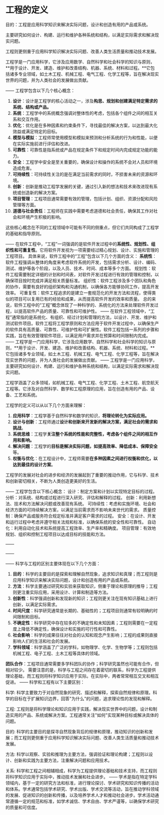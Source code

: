 # 工程的定义

目的：工程是应用科学知识来解决实际问题，设计和创造有用的产品或系统。

主要研究如何设计、构建、运行和维护各种系统和结构，以满足实际需求和解决现实问题。

工程则更侧重于应用科学知识解决实际问题、改善人类生活质量和推动技术发展。

工程学是一门应用科学，它涉及应用数学、自然科学和社会科学的知识与原则，**用于设计、开发、建造、维护和改善结构、机器、系统、材料和过程。**它包括诸多专业领域，如土木工程、机械工程、电气工程、化学工程等，旨在解决现实世界的问题，并为人类社会的发展做出贡献。

——
工程学包含以下几个核心概念：

1. **设计**：设计是工程学的核心活动之一，涉及**构思、规划和创建满足特定需求的系统、结构或产品。**
2. **系统**：工程学中的系统概念强调对整体性的考虑，包括各个组件之间的相互关系和交互作用。
3. **优化**：优化是在多种因素和约束条件下，寻找最佳的解决方案，以达到最大化效益或满足特定的目标。
4. **模型与模拟**：工程师常使用模型和模拟来预测和分析系统的行为和性能，以便在实际实施前进行评估和改进。
5. **可靠性**：可靠性是指系统或产品在规定条件下和规定时间内完成规定功能的能力。
6. **安全**：工程学中安全是至关重要的，确保设计和操作的系统不会对人员和环境造成危害。
7. **可持续性**：可持续性关注的是在满足当前需求的同时，不损害未来的资源和环境。
8. **创新**：创新是推动工程学发展的关键，通过引入新的想法和技术来改进现有系统或创造新的解决方案。
9. **项目管理**：工程项目通常需要有效的管理，包括计划、组织、资源分配和风险管理等方面。
10. **道德与社会责任**：工程师在实践中需要考虑道德和社会责任，确保其工作对社会和环境产生积极的影响。

这些核心概念在不同的工程领域中可能有不同的侧重点，但它们共同构成了工程学的基础和指导原则。

——
在软件工程中，“工程”一词强调的是软件开发过程中的**系统性、规划性、组织性和可重复性**。它将软件开发视为一项需要经过精心规划、设计、实施和管理的工程项目。
具体来说，软件工程中的“工程”包含以下几个方面的含义：
**系统性**：软件工程强调从整体的角度来考虑软件系统的开发，包括需求分析、设计、编码、测试、维护等各个阶段，以及人员、技术、时间、成本等多个方面。
规划性：软件工程需要制定详细的计划和时间表，对软件开发过程进行有效的管理和控制，以确保项目按时完成并满足相关质量标准。
组织性：软件工程涉及多个团队和角色的协作，需要有良好的组织架构和沟通机制，以确保各方能够协同工作，提高开发效率。
可重复性：软件工程追求的是建立一套规范化的开发方法和流程，使得类似的项目可以复用已有的经验和成果，从而提高软件开发的效率和质量。
总的来说，软件工程中的“工程”概念体现了一种科学的、系统化的方法来处理软件开发过程，以提高软件产品的质量、可靠性和可维护性。
——
在软件工程领域中，“工程”通常指的是系统化、有组织、经过计划和管理的方法，以设计、开发、维护和测试软件项目。软件工程将工程学原则和方法应用于软件开发过程中，以确保生产的软件具有高质量、可靠性、可维护性和可扩展性。软件工程包括一系列的步骤和实践，旨在有效管理软件项目，以满足用户需求并在预算和时间限制内完成。
——
工程学是一门应用科学，它涉及应用数学、自然科学和社会科学的知识与原则，**用于设计、开发、建造、维护和改善结构、机器、系统、材料和过程。**它包括诸多专业领域，如土木工程、机械工程、电气工程、化学工程等，旨在解决现实世界的问题，并为人类社会的发展做出贡献。
——
工程学是一门应用科学，主要研究如何设计、构建、运行和维护各种系统和结构，以满足实际需求和解决现实问题。

工程学涵盖了众多领域，如机械工程、电气工程、化学工程、土木工程、航空航天工程等。它涉及对自然科学、数学和工程原理的应用，旨在创造有用的产品、设备、工艺和系统。

工程学的定义可以从以下几个方面来理解：

1. **应用科学**：工程学基于自然科学和数学的知识，**将理论转化为实际应用。**
2. **设计与创新**：工程师通过**设计和创新来开发新的解决方案，满足社会的需求和挑战**。
3. **系统思维**：工程学**关注整个系统的性能和完整性，考虑各个组件之间的相互作用和影响。**
4. **解决问题**：工程学的**目标是解决实际问题，如提高效率、降低成本、保障安全**等。
5. **权衡与优化**：在工程设计中，工程师需要**在多种因素之间进行权衡和优化，以达到最佳的设计方案**。

工程学的发展对社会的进步和经济的发展起到了重要的推动作用，它与科学、技术和创新密切相关，不断为人类创造更美好的生活。

——
工程学包含以下核心概念：
设计：制定方案和计划以实现特定目标的过程。
分析：对系统、结构或过程进行深入研究、评估和解释的过程。
创新：利用新想法、技术和方法解决问题或改善现有系统。
可持续性：考虑和实施环境、社会和经济方面的可持续解决方案，以满足当前需求而不影响未来世代的需求。
质量控制：确保产品或服务符合规定标准并满足客户需求的过程。
安全：在设计、开发和运行过程中考虑并遵守相关法规和标准，以确保系统的安全性和可靠性。
自动化：利用自动化技术和系统提高工程效率、生产率和精确度。
项目管理：有效地规划、组织和控制工程项目以达成目标的技能和方法。

——

——

——
科学与工程的区别主要体现在以下几个方面：

1. **目的**：科学的主要目的是探索和理解自然现象，追求知识和真理；而工程则是应用科学知识来解决实际问题，设计和创造有用的产品或系统。
2. **方法**：科学主要通过研究和实验来获取知识，侧重于理论和原理的推导；工程则更注重实际应用，采用设计、计算和制造等方法。
3. **创新性**：科学强调创新和发现新的知识；工程则更关注在现有知识基础上进行创新，以满足实际需求。
4. **时间尺度**：科学研究通常是长期的、基础性的；工程项目则通常有较明确的时间限制和目标。
5. **不确定性**：科学研究中存在较多的不确定性和未知因素；工程则需要在一定程度上降低不确定性，确保设计和实施的可行性和可靠性。
6. **社会影响**：科学的成果往往对社会的认知和观念产生影响；工程的成果则直接影响人们的生活和社会的发展。
7. **学科领域**：科学涵盖了广泛的学科，如物理学、化学、生物学等；工程则包括机械工程、电子工程、土木工程等具体的领域。

**团队合作**：工程项目通常需要多学科团队的协作；科学研究虽然也可能有合作，但相对较少。
需要注意的是，科学与工程之间存在着密切的联系，科学为工程提供理论基础，而工程则将科学知识应用于实际。在实际中，两者常常相互交叉和相互促进。
——
科学和工程有以下主要区别：

科学: 科学主要致力于对自然现象的研究、描述和解释，探索自然规律和原理。科学的目标在于扩展知识边界，回答"为什么"的问题，追求理论性的发现和解释。

工程: 工程则是将科学理论和知识应用于实践，解决现实世界中的问题，设计和制造实用的产品、系统或解决方案。工程通常关注"如何"实现某种目标或解决具体的问题。

目的: 科学的主要目的是探寻自然现象背后的规律和原理，推动知识的创新和发展；而工程则更侧重于应用科学知识解决实际问题、改善人类生活质量和推动技术发展。

方法: 科学以观察、实验和推理为主要方法，强调验证和理论构建；工程则以设计、创新和实践为主要方法，注重解决问题和应用技术。

关系: 科学和工程之间相辅相成，科学为工程提供理论基础和技术支持，而工程则将科学知识应用于实际中，推动技术发展和社会进步。
——
学术是指在特定学科领域内，基于一定的研究方法和标准，进行理论探讨、学术研究和知识传播的活动和体系。学术通常包括学术研究、学术出版、学术交流等活动，旨在推动学科领域的发展、促进知识的创新和传播，以及培养学术人才和推动社会进步。学术活动通常遵循一定的规范和标准，如学术诚信、学术自由、学术严谨等，以确保学术研究的质量和可信度。